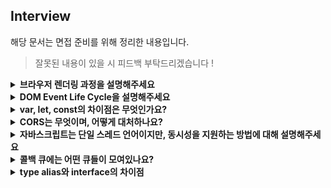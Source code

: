 ## Interview

해당 문서는 면접 준비를 위해 정리한 내용입니다.

> 잘못된 내용이 있을 시 피드백 부탁드리겠습니다 !

<details>

<summary> <strong>브라우저 렌더링 과정을 설명해주세요</strong> </summary>

서버에서 응답받은 HTML 데이터를 파싱한 후 해당 결과를 통해 DOM 트리를 만듭니다.

파싱 하는 중 CSS 파일 링크를 만나면, CSS 파일을 요청해 받아온 후 CSSOM을 만듭니다.

DOM 트리와 CSSOM이 모두 만들어지면 이를 이용해 렌더 트리를 만들고 각 노드들이 화면의 어디에 위치할 지 계산하는 레이아웃 과정 후 실제로 그리는 페인팅 과정을 거쳐 렌더링됩니다.

추가적으로 화면의 어디에 위치할 지 계산하는 과정을 리플로우,이 후 실제로 그리는 페인팅 과정을 리페인트라고 부르는 것으로 알고 있습니다.

</details>

<details>

<summary> <strong>DOM Event Life Cycle을 설명해주세요</strong> </summary>

이벤트는 각 이벤트가 갖게 되는 전파 경로를 따라 전파됩니다.

최상위 노드인 Window부터 이벤트를 부착한 노드까지 전달되는 Capture 페이즈 (Event Capturing),

이벤트 객체가 이벤트를 등록한 타겟에 도달한 Target 페이즈,

Capture 페이즈와 반대로 최종적으로 Window까지 이벤트 객체가 전달되는 Bubble 페이즈 (Event Bubbling)으로 이루어져있습니다.

추가적으로 이벤트에 따라 지원하지 않는 페이즈가 있습니다. 예를 들어 focus 이벤트는 Bubbling되지 않습니다.

</details>

<details>

<summary> <strong>var, let, const의 차이점은 무엇인가요?</strong> </summary>

var은 전역 스코프를 가지지만, const let은 블록 레벨 스코프를 가집니다.

const는 상수로써 값을 재할당할 수 없지만, let은 가능하며 이는 es6부터 지원하게 되었습니다.

> es6는 2015년 나왔다.

</details>

<details>

<summary> <strong>CORS는 무엇이며, 어떻게 대처하나요?</strong> </summary>

동일한 출처의 리소스만 사용해야하는 원칙인 SOP의 허용조건으로, Cross Origin Resource Sharing의 약자입니다.

대처하는 방법은 서버에서 헤더의 Access control allow origin에 알맞은 값을 설정하는 방법과

개발 환경에서 webpack dev server의 proxy 기능을 이용해 CORS 정책을 우회하는 방향으로 대처할 수 있습니다.

</details>

<details>

<summary> <strong>자바스크립트는 단일 스레드 언어이지만, 동시성을 지원하는 방법에 대해 설명해주세요</strong> </summary>

자바스크립트 엔진의 콜 스택에는 호출 스택들이 쌓이게 되는데, 해당 콜 스택의 값이 없을 때

런타임 환경에 위치한 콜백 큐에 있는, 비동기 스택들을 콜 스택에 할당하여 동시성을 지원합니다. 또한 이 행위를 이벤트 루프라고 합니다.

</details>

<details>

<summary> <strong>콜백 큐에는 어떤 큐들이 모여있나요?</strong> </summary>

크게 Microtask 큐, Animation frames, Task 큐로 구성되어 있으며,

Microtask 큐에는 Promise then의 callback 함수 등이,

Animation frames에는 requestAnimationFrame과 같은 애니메이션 관련 콜백이,

Task 큐에는 setTimeout과 같은 Web API가 위치하는 것으로 알고 있습니다.

> 콜백 큐에서 실행 스택으로 옮겨지는 우선 순위는 Microtask > Animation frames, Task 순입니다.

</details>

<details>

<summary> <strong>type alias와 interface의 차이점</strong> </summary>

가장 큰 차이라면 interface는 객체 혹은 클래스에만 적용할 수 있다는 점입니다.

합성에서 성능 차이가 있는 것으로 알고 있는데 interface는 합성할 경우 이가 캐싱되지만, type은 모든 구성요소에 대한 타입을 체크하기 때문입니다.

- computed value는 type에서만 사용가능
- type의 경우 확장시 동일 키 값에 대해 never가 할당될 수 있음

</details>

<!--
<details>

<summary> <strong>제목</strong> </summary>

답변

</details>
-->
